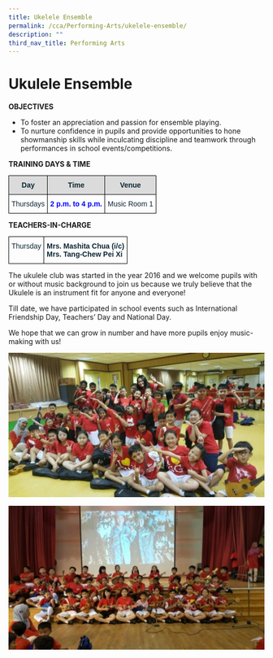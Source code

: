 ```yaml
---
title: Ukelele Ensemble
permalink: /cca/Performing-Arts/ukelele-ensemble/
description: ""
third_nav_title: Performing Arts
---
```

# Ukulele Ensemble
**OBJECTIVES**

* To foster an appreciation and passion for ensemble playing.
* To nurture confidence in pupils and provide opportunities to hone showmanship skills while inculcating discipline and teamwork through performances in school events/competitions.

**TRAINING DAYS & TIME**
<style type="text/css">
.tg  {border-collapse:collapse;border-spacing:0;}
.tg td{border-color:black;border-style:solid;border-width:1px;font-family:Arial, sans-serif;font-size:14px;
  overflow:hidden;padding:10px 5px;word-break:normal;}
.tg th{border-color:black;border-style:solid;border-width:1px;font-family:Arial, sans-serif;font-size:14px;
  font-weight:normal;overflow:hidden;padding:10px 5px;word-break:normal;}
.tg .tg-1jib{color:#0C2733;text-align:center;vertical-align:middle}
.tg .tg-woip{background-color:#DBDBDB;color:#0C2733;font-weight:bold;text-align:center;vertical-align:top}
.tg .tg-ums8{color:#00F;font-weight:bold;text-align:center;vertical-align:top}
</style>
<table class="tg">
<thead>
  <tr>
    <th class="tg-woip">Day</th>
    <th class="tg-woip">Time</th>
    <th class="tg-woip">Venue</th>
  </tr>
</thead>
<tbody>
  <tr>
    <td class="tg-1jib">Thursdays</td>
    <td class="tg-ums8">2 p.m. to 4 p.m.<br></td>
    <td class="tg-1jib">Music Room 1</td>
  </tr>
</tbody>
</table>

**TEACHERS-IN-CHARGE**
<style type="text/css">
.tg  {border-collapse:collapse;border-spacing:0;}
.tg td{border-color:black;border-style:solid;border-width:1px;font-family:Arial, sans-serif;font-size:14px;
  overflow:hidden;padding:10px 5px;word-break:normal;}
.tg th{border-color:black;border-style:solid;border-width:1px;font-family:Arial, sans-serif;font-size:14px;
  font-weight:normal;overflow:hidden;padding:10px 5px;word-break:normal;}
.tg .tg-eohv{color:#0C2733;text-align:center;vertical-align:top}
.tg .tg-z01w{color:#0C2733;font-weight:bold;text-align:left;vertical-align:top}
</style>
<table class="tg">
<thead>
  <tr>
    <td class="tg-eohv">Thursday</td>
    <td class="tg-z01w">Mrs. Mashita Chua (i/c)<br>Mrs. Tang-Chew Pei Xi</td>
  </tr>
</thead>
</table>

The ukulele club was started in the year 2016 and we welcome pupils with or without music background to join us because we truly believe that the Ukulele is an instrument fit for anyone and everyone!

Till date, we have participated in school events such as International Friendship Day, Teachers’ Day and National Day.

We hope that we can grow in number and have more pupils enjoy music-making with us!

![](/images/Until%202022_Pictures/Ukulele%20Ensemble%20-%201.jpg)

![](/images/Until%202022_Pictures/Ukulele%20Ensemble%20-%202.jpg)